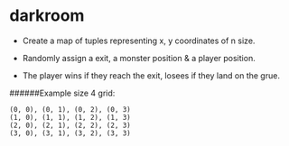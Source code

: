 # darkroom

* Create a map of tuples representing x, y coordinates of n size.

* Randomly assign a exit, a monster position & a player position.

* The player wins if they reach the exit, losees if they land on the grue.

######Example size 4 grid:
```
(0, 0), (0, 1), (0, 2), (0, 3)
(1, 0), (1, 1), (1, 2), (1, 3)
(2, 0), (2, 1), (2, 2), (2, 3)
(3, 0), (3, 1), (3, 2), (3, 3)
```
